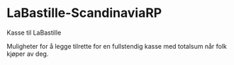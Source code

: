 # LaBastille-ScandinaviaRP
Kasse til LaBastille

Muligheter for å legge tilrette for en fullstendig kasse med totalsum når folk kjøper av deg.